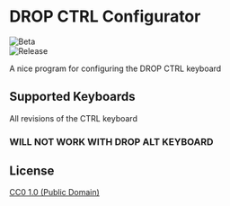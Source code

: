 # DROP CTRL Configurator
![Beta](https://github.com/R3alCl0ud/ctrlconfigurator/workflows/Beta/badge.svg)     
![Release](https://github.com/R3alCl0ud/ctrlconfigurator/workflows/Release/badge.svg)

A nice program for configuring the DROP CTRL keyboard

## Supported Keyboards

All revisions of the CTRL keyboard

### WILL NOT WORK WITH DROP ALT KEYBOARD

## License

[CC0 1.0 (Public Domain)](LICENSE.md)
